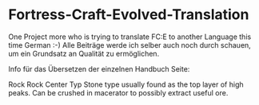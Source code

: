# Fortress-Craft-Evolved-Translation
One Project more who is trying to translate FC:E to another Language this time German :-)
Alle Beiträge werde ich selber auch noch durch schauen, um ein Grundsatz an Qualität zu ermöglichen.


Info für das Übersetzen der einzelnen Handbuch Seite:

<MaterialEntry>
	<Name>Rock</Name> <!--Dont Change This, NICHT verändern Eintrag wird sonst nicht gefunden-->
	<Pages>
		<Page>
			<Paragraphs>
				<Title>
					<Text>Rock</Text>
				</Title>
				<Icon>
					<Name>Rock</Name> <!--Dont Change This, NICHT verändern, Icon Wird sonst nicht mehr Angezeigt -->
					<Alignment>Center</Alignment><!--Dont Change This-->
				</Icon>
				<Paragraph>
					<Text>Typ Stone type usually found as the top layer of high peaks. Can be crushed in macerator to possibly extract useful ore.</Text> 
				</Paragraph>				
			</Paragraphs>
		</Page>				
	</Pages>
</MaterialEntry>


